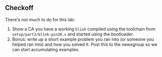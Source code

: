 ## Checkoff

There's not much to do for this lab:

1. Show a CA you have a working `blink` compiled using the toolchain from
   `setup/part2/blink-pin20.s` and started using the bootloader.
2. Bonus: write up a short example problem you ran into (or someone you helped
   ran into) and how you solved it. Post this to the newsgroup so we can start
   accumulating examples.
